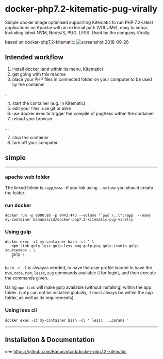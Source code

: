 # docker-php7.2-kitematic-pug-virally

Simple docker image optimised supporting Kitematic to run PHP 7.2-latest applications on Apache with an external path (VOLUME), easy to setup. Including latest NVM, NodeJS, PUG, LESS. Used by the company Virally.

based on docker-php7.2-kitematic:
![screenshot 2018-09-26](https://user-images.githubusercontent.com/1894723/46049477-e043db80-c12e-11e8-9609-c5c8aa3b08b8.png)

## Intended workflow

1. install docker (and within its menu, Kitematic)
2. get going with this readme
3. place your PHP files in connected folder on your computer to be used by the container

...

4. start the container (e.g. in Kitematic)
5. edit your files, use git or alike
6. use docker exec to trigger the compile of pug/less within the container
7. reload your browser

...

7. stop the container
8. turn off your computer

## simple
------------------------------------

### apache web folder
The linked folder is `/app/www` - if you link using `--volume` you should create the folder.

### run docker
```
docker run -p 8000:80 -p 8443:443 --volume "`pwd`/..\":/app  --name my-container bananaacid/docker-php7.2-kitematic-pug-virally
```

### Using gulp
```
docker exec -it my-container bash -cl ' \
   npm link gulp less gulp-less pug gulp-pug gulp-cssmin gulp-sourcemaps ; \
   gulp \
   '
```

`bash -c -l` is alwayas needed, to have the user profile loaded to have the `nvm`, `node`, `npm`, `lessc`, `pug` commands available (l for login), and then execute the commands given.


Using `npm link` will make gulp available (without installing) within the app folder. (`gulp` can not be installed globally, it must always be within the app folder, as well as its requirements)

### Using less cli
```
docker exec -it my-container bash -cl ' lessc ...params '
```

------------------------------------
## Installation & Documentation


see https://github.com/BananaAcid/docker-php7.2-kitematic